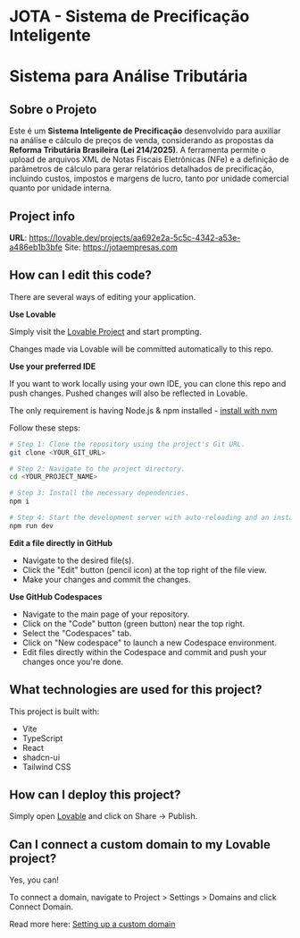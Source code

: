 # JOTA - Sistema de Precificação Inteligente

# Sistema para Análise Tributária

## Sobre o Projeto

Este é um **Sistema Inteligente de Precificação** desenvolvido para auxiliar na análise e cálculo de preços de venda, considerando as propostas da **Reforma Tributária Brasileira (Lei 214/2025)**. A ferramenta permite o upload de arquivos XML de Notas Fiscais Eletrônicas (NFe) e a definição de parâmetros de cálculo para gerar relatórios detalhados de precificação, incluindo custos, impostos e margens de lucro, tanto por unidade comercial quanto por unidade interna.

## Project info

**URL**: https://lovable.dev/projects/aa692e2a-5c5c-4342-a53e-a486eb1b3bfe
Site: <https://jotaempresas.com>

## How can I edit this code?

There are several ways of editing your application.

**Use Lovable**

Simply visit the [Lovable Project](https://lovable.dev/projects/aa692e2a-5c5c-4342-a53e-a486eb1b3bfe) and start prompting.

Changes made via Lovable will be committed automatically to this repo.

**Use your preferred IDE**

If you want to work locally using your own IDE, you can clone this repo and push changes. Pushed changes will also be reflected in Lovable.

The only requirement is having Node.js & npm installed - [install with nvm](https://github.com/nvm-sh/nvm#installing-and-updating)

Follow these steps:

```sh
# Step 1: Clone the repository using the project's Git URL.
git clone <YOUR_GIT_URL>

# Step 2: Navigate to the project directory.
cd <YOUR_PROJECT_NAME>

# Step 3: Install the necessary dependencies.
npm i

# Step 4: Start the development server with auto-reloading and an instant preview.
npm run dev
```

**Edit a file directly in GitHub**

- Navigate to the desired file(s).
- Click the "Edit" button (pencil icon) at the top right of the file view.
- Make your changes and commit the changes.

**Use GitHub Codespaces**

- Navigate to the main page of your repository.
- Click on the "Code" button (green button) near the top right.
- Select the "Codespaces" tab.
- Click on "New codespace" to launch a new Codespace environment.
- Edit files directly within the Codespace and commit and push your changes once you're done.

## What technologies are used for this project?

This project is built with:

- Vite
- TypeScript
- React
- shadcn-ui
- Tailwind CSS

## How can I deploy this project?

Simply open [Lovable](https://lovable.dev/projects/aa692e2a-5c5c-4342-a53e-a486eb1b3bfe) and click on Share -> Publish.

## Can I connect a custom domain to my Lovable project?

Yes, you can!

To connect a domain, navigate to Project > Settings > Domains and click Connect Domain.

Read more here: [Setting up a custom domain](https://docs.lovable.dev/features/custom-domain#custom-domain)
